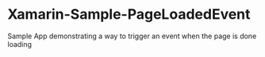 # Xamarin-Sample-PageLoadedEvent
Sample App demonstrating a way to trigger an event when the page is done loading
